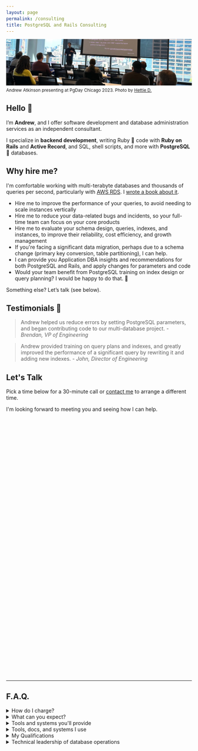 ```yaml
---
layout: page
permalink: /consulting
title: PostgreSQL and Rails Consulting
---
```


![Andrew Atkinson presenting at PgDay Chicago 2023](/assets/images/pages/andy-pgday-chicago-2023.jpeg)
<small>Andrew Atkinson presenting at PgDay Chicago 2023. Photo by [Hettie D.](https://postgresql.life/post/henrietta_dombrovskaya/)</small>

## Hello 👋 
I’m **Andrew**, and I offer software development and database administration services as an independent consultant.

I specialize in **backend development**, writing Ruby 💎 code with **Ruby on Rails** and **Active Record**, and SQL, shell scripts, and more with **PostgreSQL** 🐘 databases.

## Why hire me?
I'm comfortable working with multi-terabyte databases and thousands of queries per second, particularly with [AWS RDS](https://aws.amazon.com/pm/rds). I [wrote a book about it](https://pragprog.com/titles/aapsql/high-performance-postgresql-for-rails/).

- Hire me to improve the performance of your queries, to avoid needing to scale instances vertically
- Hire me to reduce your data-related bugs and incidents, so your full-time team can focus on your core products
- Hire me to evaluate your schema design, queries, indexes, and instances, to improve their reliability, cost efficiency, and growth management
- If you're facing a significant data migration, perhaps due to a schema change (primary key conversion, table partitioning), I can help.
- I can provide you Application DBA insights and recommendations for both PostgreSQL and Rails, and apply changes for parameters and code
- Would your team benefit from PostgreSQL training on index design or query planning? I would be happy to do that. 🧠

Something else? Let’s talk (see below).


## Testimonials 🤝
> Andrew helped us reduce errors by setting PostgreSQL parameters, and began contributing code to our multi-database project.
<cite>- Brendan, VP of Engineering</cite>


> Andrew provided training on query plans and indexes, and greatly improved the performance of a significant query by rewriting it and adding new indexes.
<cite>- John, Director of Engineering</cite>


## Let's Talk

Pick a time below for a 30-minute call or [contact me](/contact) to arrange a different time.

I'm looking forward to meeting you and seeing how I can help.

<!-- Calendly inline widget begin -->
<div class="calendly-inline-widget" data-url="https://calendly.com/pgrailsbook/30min?hide_gdpr_banner=1" style="min-width:350px;height:700px;"></div>
<script type="text/javascript" src="https://assets.calendly.com/assets/external/widget.js" async></script>
<!-- Calendly inline widget end -->


---------------------


## F.A.Q.

<details>
<summary>How do I charge?</summary>
<p>I offer a flexible structure based on competitive rates.</p>
</details>

<details>
<summary>What can you expect?</summary>
<ol>
<li>After learning about your challenges and goals, you can expect a plan proposal with deliverables.</li>
<li>I’ll collect lots of data points from your database operations and application metrics to make recommendations.</li>
<li>We’ll discuss key functions of your platform.</li>
<li>As I make progress on deliverables, I’ll provide status updates and track time spent.</li>
</ol>
</details>


<details>
  <summary>Tools and systems you'll provide</summary>
  <ul>
<li>I’ll need access to your databases. This could be a non-production instance, a snapshot-based instance, or a read-replica depending on what your goals are.</li>
<li>For database projects, I’ll gather metrics from your production database, log files, and observability tools.</li>
<li>For code contributions, I’ll need access to your repositories and observability tools (APM, exception tracking, deployment mechanism, PgHero, PgAnalyze etc.)</li>
  </ul>
</details>


<details>
<summary>Tools, docs, and systems I use</summary>
  <ul>
<li>I’ll provide you with an Independent Consulting Agreement</li>
<li>We can use Google Hangouts, Zoom, Tuple, or similar programs for calls</li>
<li>We can use Slack, email, and Google Docs for async work planning and status reports</li>
<li>I’ll track time and provide you invoices</li>
  </ul>
</details>


<details>
<summary>My Qualifications</summary>
  <ul>
<li>More than 12 years of professional Ruby on Rails experience as a full-time employee (FTE) individual contributor (IC) engineer, most recently at a Staff level (<a href="https://www.linkedin.com/in/andyatkinson/">LinkedIn profile</a>), at Microsoft, Groupon, LivingSocial, and Fountain.</li>
<li>I’ve written a bestselling book 📚 <a href="https://pragprog.com/titles/aapsql/high-performance-postgresql-for-rails/">High Performance PostgreSQL for Rails</a>, published by Pragmatic Programmers in 2024, with more than 1000 copies sold while in Beta.</li>
<li><a href="/speaking-opportunities">I've presented at multiple PostgreSQL events</a> including PGConf NYC and PGDay Chicago. I’ve presented at RailsConf 2022 related to performance, scalability, and maintainability with PostgreSQL and Rails.</li>
</ul>
</details>

<details>
<summary>Technical leadership of database operations</summary>
<p>I’ve <a href="/blog/2023/08/17/postgresql-sfpug-table-partitioning-presentation">performed zero downtime online migrations of multi-terabyte PostgreSQL databases</a>, managing more than ten instances, and tables with billions of rows. I’ve used zero-downtime cutover techniques like dual writes, to perform application-level sharding for load distribution.</p>
<p>I’ve worked on a Rails app serving 7500 requests/second (450K RPM) at an average response rate of 35ms, on AWS RDS. I’ve <a href="/blog/2023/08/28/saas-for-developers-gwen-shapira-postgresql-rails">spoken about this experience</a> and presented on it at <a href="/blog/2021/12/06/pgconf-nyc-2021">PGConf NYC 2021</a>.</p>
</details>
